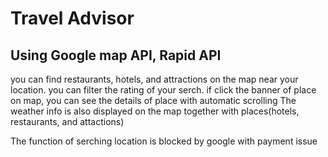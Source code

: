 # Travel Advisor

## Using Google map API, Rapid API
you can find restaurants, hotels, and attractions on the map near your location.
you can filter the rating of your serch.
if click the banner of place on map, you can see the details of place with automatic scrolling
The weather info is also displayed on the map together with places(hotels, restaurants, and attactions)

The function of serching location is blocked by google with payment issue

